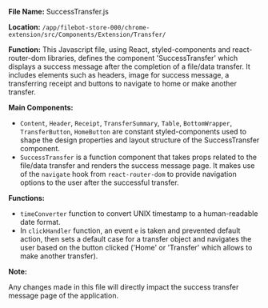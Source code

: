 **File Name:** SuccessTransfer.js

**Location:** `/app/filebot-store-000/chrome-extension/src/Components/Extension/Transfer/`

**Function:**
This Javascript file, using React, styled-components and react-router-dom libraries, defines the component 'SuccessTransfer' which displays a success message after the completion of a file/data transfer. It includes elements such as headers, image for success message, a transferring receipt and buttons to navigate to home or make another transfer. 

**Main Components:**

- `Content`, `Header`, `Receipt`, `TransferSummary`, `Table`, `BottomWrapper`, `TransferButton`, `HomeButton` are constant styled-components used to shape the design properties and layout structure of the SuccessTransfer component.
- `SuccessTransfer` is a function component that takes props related to the file/data transfer and renders the success message page. It makes use of the `navigate` hook from `react-router-dom` to provide navigation options to the user after the successful transfer.

**Functions:**

- `timeConverter` function to convert UNIX timestamp to a human-readable date format.
- In `clickHandler` function, an event `e` is taken and prevented default action, then sets a default case for a transfer object and navigates the user based on the button clicked ('Home' or 'Transfer' which allows to make another transfer).

**Note:**

Any changes made in this file will directly impact the success transfer message page of the application.